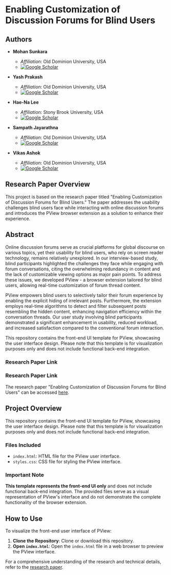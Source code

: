 # Enabling Customization of Discussion Forums for Blind Users

## Authors

- **Mohan Sunkara**
  - *Affiliation*: Old Dominion University, USA
  - [![Google Scholar](https://img.shields.io/badge/Google%20Scholar-Mohan%20Sunkara-blue)](https://scholar.google.com/citations?user=MbQDa7wAAAAJ&hl)

- **Yash Prakash**
  - *Affiliation*: Old Dominion University, USA
  - [![Google Scholar](https://img.shields.io/badge/Google%20Scholar-Yash%20Prakash-blue)](https://scholar.google.com/citations?user=DOlm7Q8AAAAJ&hl)

- **Hae-Na Lee**
  - *Affiliation*: Stony Brook University, USA
  - [![Google Scholar](https://img.shields.io/badge/Google%20Scholar-Hae--Na%20Lee-blue)](https://scholar.google.com/citations?user=CbmN5FwAAAAJ&hl)

- **Sampath Jayarathna**
  - *Affiliation*: Old Dominion University, USA
  - [![Google Scholar](https://img.shields.io/badge/Google%20Scholar-Sampath%20Jayarathna-blue)](https://scholar.google.com/citations?user=Of8dNP0AAAAJ&hl)

- **Vikas Ashok**
  - *Affiliation*: Old Dominion University, USA
  - [![Google Scholar](https://img.shields.io/badge/Google%20Scholar-Vikas%20Ashok-blue)](https://scholar.google.com/citations?user=Of8dNP0AAAAJ&hl)

## Research Paper Overview

This project is based on the research paper titled "Enabling Customization of Discussion Forums for Blind Users." The paper addresses the usability challenges blind users face while interacting with online discussion forums and introduces the PView browser extension as a solution to enhance their experience.

## Abstract

Online discussion forums serve as crucial platforms for global discourse on various topics, yet their usability for blind users, who rely on screen reader technology, remains relatively unexplored. In our interview-based study, blind participants highlighted the challenges they face while engaging with forum conversations, citing the overwhelming redundancy in content and the lack of customizable viewing options as major pain points. To address these issues, we developed PView - a browser extension tailored for blind users, allowing real-time customization of forum thread content.

PView empowers blind users to selectively tailor their forum experience by enabling the explicit hiding of irrelevant posts. Furthermore, the extension employs real-time algorithms to detect and filter subsequent posts resembling the hidden content, enhancing navigation efficiency within the conversation threads. Our user study involving blind participants demonstrated a significant enhancement in usability, reduced workload, and increased satisfaction compared to the conventional forum interaction.

This repository contains the front-end UI template for PView, showcasing the user interface design. Please note that this template is for visualization purposes only and does not include functional back-end integration.

### Research Paper Link

### Research Paper Link

The research paper "Enabling Customization of Discussion Forums for Blind Users" can be accessed [here](https://doi.org/10.1145/3593228).

## Project Overview

This repository contains the front-end UI template for PView, showcasing the user interface design. Please note that this template is for visualization purposes only and does not include functional back-end integration.

### Files Included

- `index.html`: HTML file for the PView user interface.
- `styles.css`: CSS file for styling the PView interface.

### Important Note

**This template represents the front-end UI only** and does not include functional back-end integration. The provided files serve as a visual representation of PView's interface and do not demonstrate the complete functionality of the browser extension.

## How to Use

To visualize the front-end user interface of PView:

1. **Clone the Repository**: Clone or download this repository.
2. **Open `index.html`**: Open the `index.html` file in a web browser to preview the PView interface.

For a comprehensive understanding of the research and technical details, refer to the [research paper](https://doi.org/10.1145/3593228).
